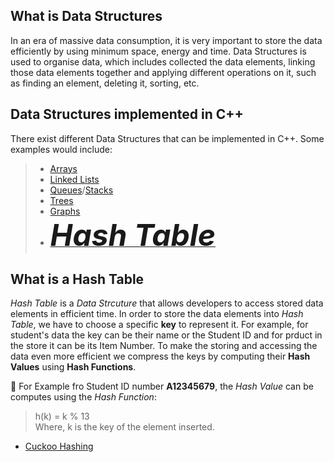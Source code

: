 ## What is Data Structures
  In an era of massive data consumption, it is very important to store the data efficiently by using minimum space, energy and time. Data Structures is used to organise data, which includes collected the data elements, linking those data elements together and applying different operations on it, such as finding an element, deleting it, sorting, etc.
  
  ## Data Structures implemented in C++
  There exist different Data Structures that can be implemented in C++. Some examples would include:
  
   >-   [Arrays](http://www.cplusplus.com/doc/tutorial/arrays/)
   >-   [Linked Lists](https://www.geeksforgeeks.org/data-structures/linked-list/)
   >-   [Queues](http://www.cplusplus.com/reference/queue/queue/)/[Stacks](http://www.cplusplus.com/reference/stack/stack/)
   >-   [Trees](https://www.geeksforgeeks.org/binary-tree-set-1-introduction/)
   >-   [Graphs](https://stackoverflow.com/questions/5493474/graph-implementation-c)
   >-   [<font size="30">___Hash Table___</font>](https://github.com/vardtlv/Tutorials/blob/master/DataStructeres/README.md#what-are-hash-maps)
   
  ## What is a Hash Table
  _Hash Table_ is a _Data Strcuture_ that allows developers to access stored data elements in efficient time. In order to store the data elements into _Hash Table_, we have to choose a specific __key__ to represent it. For example, for student's data the key can be their name or the Student ID and for prduct in the store it can be its Item Number. To make the storing and accessing the data even more efficient we compress the keys by computing their __Hash Values__ using __Hash Functions__. 
  
   :small_blue_diamond: For Example fro Student ID number __A12345679__, the _Hash Value_ can be computes using the _Hash Function_:
    
   > h(k) = k % 13   
   > Where, k is the key of the element inserted.
    

  
   -  [Cuckoo Hashing](https://github.com/vardtlv/Tutorials/blob/master/DataStructeres/CuckooHashing.md#cuckoo-hashing)
  
